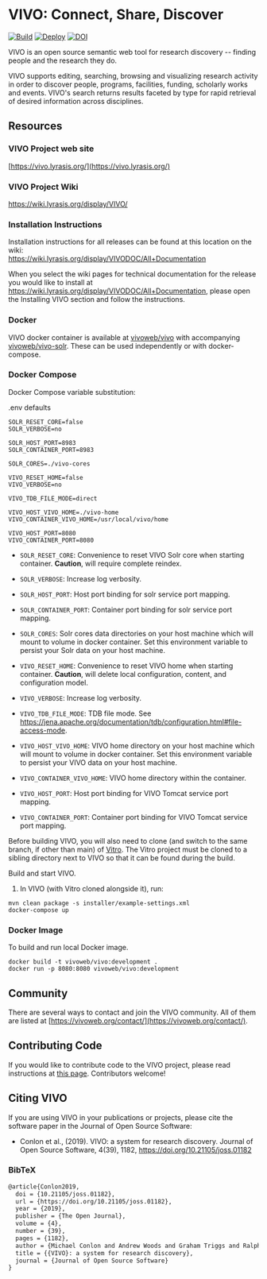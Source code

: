 # VIVO: Connect, Share, Discover

[![Build](https://github.com/vivo-project/VIVO/workflows/Build/badge.svg)](https://github.com/vivo-project/VIVO/actions?query=workflow%3ABuild) [![Deploy](https://github.com/vivo-project/VIVO/workflows/Deploy/badge.svg)](https://github.com/vivo-project/VIVO/actions?query=workflow%3ADeploy) [![DOI](https://zenodo.org/badge/DOI/10.5281/zenodo.2639714.svg)](https://doi.org/10.5281/zenodo.2639713)

VIVO is an open source semantic web tool for research discovery -- finding people and the research they do.

VIVO supports editing, searching, browsing and visualizing research activity in order to discover people, programs, 
facilities, funding, scholarly works and events. VIVO's search returns results faceted by type for rapid retrieval of 
desired information across disciplines.

## Resources

### VIVO Project web site
[https://vivo.lyrasis.org/](https://vivo.lyrasis.org/)

### VIVO Project Wiki
https://wiki.lyrasis.org/display/VIVO/

### Installation Instructions

Installation instructions for all releases can be found at this location on the wiki:  
https://wiki.lyrasis.org/display/VIVODOC/All+Documentation

When you select the wiki pages for technical documentation for the release you would like to install at https://wiki.lyrasis.org/display/VIVODOC/All+Documentation, please open the Installing VIVO section and follow the instructions. 

### Docker

VIVO docker container is available at [vivoweb/vivo](https://hub.docker.com/repository/docker/vivoweb/vivo) with accompanying [vivoweb/vivo-solr](https://hub.docker.com/repository/docker/vivoweb/vivo-solr). These can be used independently or with docker-compose.

### Docker Compose

Docker Compose variable substitution:

.env defaults
```
SOLR_RESET_CORE=false
SOLR_VERBOSE=no

SOLR_HOST_PORT=8983
SOLR_CONTAINER_PORT=8983

SOLR_CORES=./vivo-cores

VIVO_RESET_HOME=false
VIVO_VERBOSE=no

VIVO_TDB_FILE_MODE=direct

VIVO_HOST_VIVO_HOME=./vivo-home
VIVO_CONTAINER_VIVO_HOME=/usr/local/vivo/home

VIVO_HOST_PORT=8080
VIVO_CONTAINER_PORT=8080
```

- `SOLR_RESET_CORE`: Convenience to reset VIVO Solr core when starting container. **Caution**, will require complete reindex.
- `SOLR_VERBOSE`: Increase log verbosity.
- `SOLR_HOST_PORT`: Host port binding for solr service port mapping.
- `SOLR_CONTAINER_PORT`: Container port binding for solr service port mapping.
- `SOLR_CORES`: Solr cores data directories on your host machine which will mount to volume in docker container. Set this environment variable to persist your Solr data on your host machine.

- `VIVO_RESET_HOME`: Convenience to reset VIVO home when starting container. **Caution**, will delete local configuration, content, and configuration model.
- `VIVO_VERBOSE`: Increase log verbosity.
- `VIVO_TDB_FILE_MODE`: TDB file mode. See https://jena.apache.org/documentation/tdb/configuration.html#file-access-mode.
- `VIVO_HOST_VIVO_HOME`: VIVO home directory on your host machine which will mount to volume in docker container. Set this environment variable to persist your VIVO data on your host machine.
- `VIVO_CONTAINER_VIVO_HOME`: VIVO home directory within the container.
- `VIVO_HOST_PORT`: Host port binding for VIVO Tomcat service port mapping.
- `VIVO_CONTAINER_PORT`: Container port binding for VIVO Tomcat service port mapping.

Before building VIVO, you will also need to clone (and switch to the same branch, if other than main) of [Vitro](https://github.com/vivo-project/Vitro). The Vitro project must be cloned to a sibling directory next to VIVO so that it can be found during the build. 

Build and start VIVO.

1. In VIVO (with Vitro cloned alongside it), run:
```
mvn clean package -s installer/example-settings.xml
docker-compose up
```

### Docker Image

To build and run local Docker image.

```
docker build -t vivoweb/vivo:development .
docker run -p 8080:8080 vivoweb/vivo:development
```

## Community
There are several ways to contact and join the VIVO community. All of them are listed at [https://vivoweb.org/contact/](https://vivoweb.org/contact/).

## Contributing Code
If you would like to contribute code to the VIVO project, please read instructions at [this page](https://github.com/vivo-project/VIVO/wiki/Development-Processes#process-for-suggesting-contribution).  Contributors welcome!

## Citing VIVO
If you are using VIVO in your publications or projects, please cite the software paper in the Journal of Open Source Software:

* Conlon et al., (2019). VIVO: a system for research discovery. Journal of Open Source Software, 4(39), 1182, https://doi.org/10.21105/joss.01182

### BibTeX
```tex
@article{Conlon2019,
  doi = {10.21105/joss.01182},
  url = {https://doi.org/10.21105/joss.01182},
  year = {2019},
  publisher = {The Open Journal},
  volume = {4},
  number = {39},
  pages = {1182},
  author = {Michael Conlon and Andrew Woods and Graham Triggs and Ralph O'Flinn and Muhammad Javed and Jim Blake and Benjamin Gross and Qazi Asim Ijaz Ahmad and Sabih Ali and Martin Barber and Don Elsborg and Kitio Fofack and Christian Hauschke and Violeta Ilik and Huda Khan and Ted Lawless and Jacob Levernier and Brian Lowe and Jose Martin and Steve McKay and Simon Porter and Tatiana Walther and Marijane White and Stefan Wolff and Rebecca Younes},
  title = {{VIVO}: a system for research discovery},
  journal = {Journal of Open Source Software}
}
